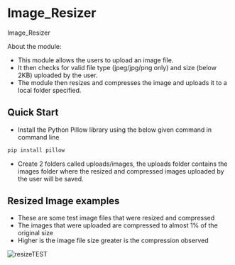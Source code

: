 # Image_Resizer
Image_Resizer

About the module:
- This module allows the users to upload an image file.
- It then checks for valid file type (jpeg/jpg/png only) and size (below 2KB) uploaded by the user.
- The module then resizes and compresses the image and uploads it to a local folder specified.

## Quick Start

- Install the Python Pillow library using the below given command in command line

```javascript
pip install pillow
```
- Create 2 folders called uploads/images, the uploads folder contains the images folder where the resized and compressed images uploaded by the user will be saved.

## Resized Image examples
- These are some test image files that were resized and compressed
- The images that were uploaded are compressed to almost 1% of the original size
- Higher is the image file size greater is the compression observed

![resizeTEST](https://user-images.githubusercontent.com/107669612/180663245-995bc0d0-4b9b-4fd8-85a6-6dc5d0b4bcf5.png)
